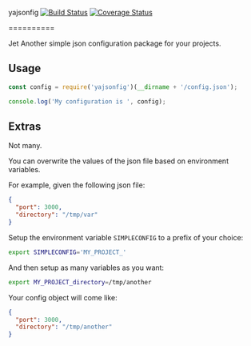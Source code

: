 yajsonfig  [![Build Status](https://travis-ci.org/arcturus/yajsonfig.svg?branch=master)](https://travis-ci.org/arcturus/yajsonfig) [![Coverage Status](https://coveralls.io/repos/github/arcturus/yajsonfig/badge.svg?branch=master)](https://coveralls.io/github/arcturus/yajsonfig?branch=master)

==========

Jet Another simple json configuration package for your projects.

Usage
-----
```javascript
const config = require('yajsonfig')(__dirname + '/config.json');

console.log('My configuration is ', config);
```

Extras
------
Not many.

You can overwrite the values of the json file based on environment variables.

For example, given the following json file:
```json
{
  "port": 3000,
  "directory": "/tmp/var"
}
```

Setup the environment variable ``SIMPLECONFIG`` to a prefix of your choice:

```bash
export SIMPLECONFIG='MY_PROJECT_'
```

And then setup as many variables as you want:

```bash
export MY_PROJECT_directory=/tmp/another
```

Your config object will come like:

```json
{
  "port": 3000,
  "directory": "/tmp/another"
}
```
